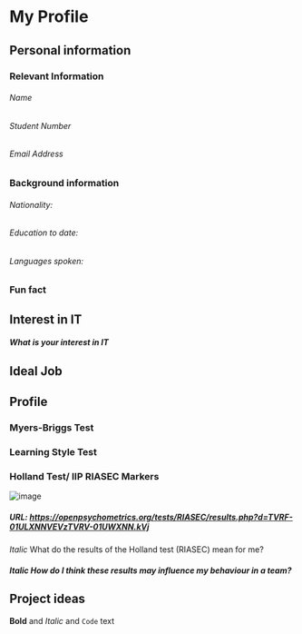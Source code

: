 # My Profile 

## Personal information

### Relevant Information
###### Name
###### Student Number
###### Email Address

### Background information
###### Nationality:
###### Education to date:
###### Languages spoken: 

### Fun fact






## Interest in IT

##### What is your interest in IT 

## Ideal Job

## Profile 
### Myers-Briggs Test 

### Learning Style Test


### Holland Test/ IIP RIASEC Markers 
![image](https://user-images.githubusercontent.com/51509063/59553091-374a5300-8fd3-11e9-90f7-22577ecc4d8a.png)
##### URL: https://openpsychometrics.org/tests/RIASEC/results.php?d=TVRF-01ULXNNVEVzTVRV-01UWXNN.kVj

_Italic_ What do the results of the Holland test (RIASEC) mean for me? 

##### _Italic_ How do I think these results may influence my behaviour in a team? 

## Project ideas 





**Bold** and _Italic_ and `Code` text



